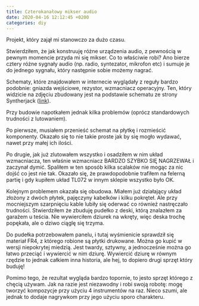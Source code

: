 ```yaml
---
title: Czterokanałowy mikser audio
date: 2020-04-16 12:12:45 +0200
categories: diy
---
```


Projekt, który zajął mi stanowczo za dużo czasu. 

Stwierdziłem, że jak konstruuję różne urządzenia audio, z pewnością w pewnym momencie przyda mi się mikser. Co to właściwie robi? Ano bierze cztery różne sygnały audio (np. radio, syntezator, mikrofon etc) i sumuje je do jednego sygnału, który następnie sobie możemy nagrać.

Schematy, które znajdowałem w internecie wyglądały z reguły bardzo podobnie: gniazda wejściowe, rezystor, wzmacniacz operacyjny. Ten, który widzicie na zdjęciu zbudowany jest na podstawie schematu ze strony Syntherjack ([link](https://syntherjack.net/portable-audio-mixer/)).

Przy budowie napotkałem jednak kilka problemów (oprócz standardowych trudności z lutowaniem).

Po pierwsze, musiałem przenieść schemat na płytkę i rozmieścić komponenty. Okazało się to nie takie proste jak by się mogło wydawać, nawet przy małej ich ilości.

Po drugie, jak już zlutowałem wszystko i osadziłem w nim układ wzmacniacza, ten właśnie wzmacniacz BARDZO SZYBKO SIĘ NAGRZEWAŁ i zaczynał dymić. Spaliłem w ten sposób kilka scalaków nie mogąc za nic dojść co jest nie tak. Okazało się, że prawdopodobnie trafiłem na felerną partię i gdy kupiłem układ TL072 w innym sklepie wszystko było OK.

Kolejnym problemem okazała się obudowa. Miałem już działający układ złożony z dwóch płytek, pajęczyny kabelków i kilku pokręteł. Ale przy mocniejszym szarpnięciu kable lubiły się oderwać co również nastręczało trudności. Stwierdziłem że zbuduję pudełko z deski, którą znalazłem za garażem u teścia. Nie wywierciłem dziurek na wkręty, więc deska trochę popękała, ale o dziwo ciąglę się trzyma.

Do pudełka potrzebowałem panelu, i tutaj wyśmienicie sprawdził się materiał FR4, z którego robione są płytki drukowane. Można go kupić w wersji niepokrytej miedzią. Jest twardy, sztywny, a jednocześnie można go łatwo przeciąć i wywiercić w nim dziurę. Wywiercić dziurę w równym rzędzie to jednak całkiem inna historia, ale hej, to dopiero drugi sprzęt który buduję!

Pomimo tego, że rezultat wygląda bardzo topornie, to jesto sprzęt którego z chęcią używam. Jak na razie jest niezawodny i robi swoją robotę: mogę tworzyć kompozycje przy użyciu 4 instrumentów na raz. Nieco szumi, ale jednak to dodaje nagrywkom przy jego użyciu sporo charakteru.

